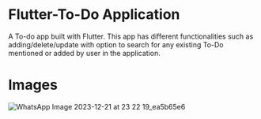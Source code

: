# Flutter-To-Do Application 

A To-do app built with Flutter. This app has different functionalities such as adding/delete/update with option to search for any existing To-Do mentioned or added by user in the application.

# Images

![WhatsApp Image 2023-12-21 at 23 22 19_ea5b65e6](https://github.com/fahadsheik/Flutter-To-Do-Application/assets/119167516/04a60c90-1f8e-4f5a-8b53-55069a76d84e)










